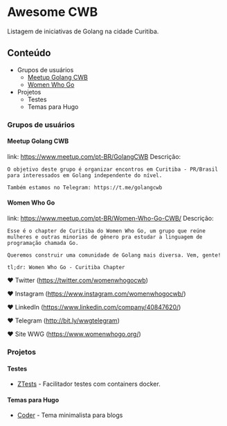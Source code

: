 # Awesome CWB

Listagem de iniciativas de Golang na cidade Curitiba.

## Conteúdo

- Grupos de usuários
  - [Meetup Golang CWB](https://www.meetup.com/pt-BR/GolangCWB)
  - [Women Who Go](https://www.meetup.com/pt-BR/Women-Who-Go-CWB/)
- Projetos
  - Testes
  - Temas para Hugo


### Grupos de usuários

#### Meetup Golang CWB

link: https://www.meetup.com/pt-BR/GolangCWB
Descrição: 
```
O objetivo deste grupo é organizar encontros em Curitiba - PR/Brasil para interessados em Golang independente do nível.

Também estamos no Telegram: https://t.me/golangcwb
```


#### Women Who Go
link: https://www.meetup.com/pt-BR/Women-Who-Go-CWB/
Descrição: 
```
Esse é o chapter de Curitiba do Women Who Go, um grupo que reúne mulheres e outras minorias de gênero pra estudar a linguagem de programação chamada Go.

Queremos construir uma comunidade de Golang mais diversa. Vem, gente!

tl;dr: Women Who Go - Curitiba Chapter
```
♥ Twitter (https://twitter.com/womenwhogocwb)

♥ Instagram (https://www.instagram.com/womenwhogocwb/)

♥ LinkedIn (https://www.linkedin.com/company/40847620/)

♥ Telegram (http://bit.ly/wwgtelegram)

♥ Site WWG (https://www.womenwhogo.org/)


### Projetos

#### Testes
- [ZTests](https://github.com/alexrios/ztests) - Facilitador testes com containers docker.

#### Temas para Hugo
- [Coder](https://github.com/luizdepra/hugo-coder) - Tema minimalista para blogs
